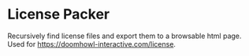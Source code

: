 # License Packer

Recursively find license files and export them to a browsable html page.<br/>
Used for https://doomhowl-interactive.com/license.

```

